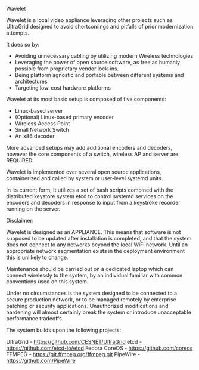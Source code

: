 Wavelet

Wavelet is a local video appliance leveraging other projects such as UltraGrid designed to avoid shortcomings and pitfalls of prior modernization attempts.

It does so by:

* Avoiding unnecessary cabling by utilizing modern Wireless technologies
* Leveraging the power of open source software, as free as humanly possible from proprietary vendor lock-ins.
* Being platform agnostic and portable between different systems and architectures
* Targeting low-cost hardware platforms

Wavelet at its most basic setup is composed of five components:

* Linux-based server
* (Optional) Linux-based primary encoder
* Wireless Access Point
* Small Network Switch
* An x86 decoder

More advanced setups may add additional encoders and decoders, however the core components of a switch, wireless AP and server are REQUIRED.

Wavelet is implemented over several open source applications, containerized and called by system or user-level systemd units.

In its current form, It utilizes a set of bash scripts combined with the distributed keystore system etcd to control systemd services on the encoders and decoders in response to input from a keystroke recorder running on the server.

Disclaimer:

Wavelet is designed as an APPLIANCE.   This means that software is not supposed to be updated after installation is completed, and that the system
does not connect to any networks beyond the local WiFi network.  Until an appropriate network segmentation exists in the deployment environment this is unlikely to change.

Maintenance should be carried out on a dedicated laptop which can connect wirelessly to the system, by an individual familiar with common conventions used on this system.

Under no circumstances is the system designed to be connected to a secure production network, or to be managed remotely by enterprise patching or security applications.  Unauthorized modifications and hardening will almost certainly break the system or introduce unacceptable performance tradeoffs.

The system builds upon the following projects:


UltraGrid      -  https://github.com/CESNET/UltraGrid
etcd           -  https://github.com/etcd-io/etcd
Fedora CoreOS  -  https://github.com/coreos
FFMPEG         -  https://git.ffmpeg.org/ffmpeg.git
PipeWire       -  https://github.com/PipeWire
